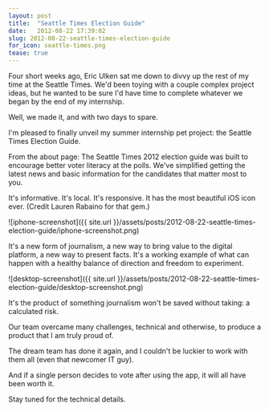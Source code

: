 ```yaml
---
layout: post
title:  "Seattle Times Election Guide"
date:   2012-08-22 17:39:02
slug: 2012-08-22-seattle-times-election-guide
for_icon: seattle-times.png
tease: true
---
```


Four short weeks ago, Eric Ulken sat me down to divvy up the rest of my time at the Seattle Times. We'd been toying with a couple complex project ideas, but he wanted to be sure I'd have time to complete whatever we began by the end of my internship.

Well, we made it, and with two days to spare.

I'm pleased to finally unveil my summer internship pet project: the Seattle Times Election Guide.

From the about page:
The Seattle Times 2012 election guide was built to encourage better voter literacy at the polls. We've simplified getting the latest news and basic information for the candidates that matter most to you.

It's informative. It's local. It's responsive. It has the most beautiful iOS icon ever. (Credit Lauren Rabaino for that gem.)

![iphone-screenshot]({{ site.url }}/assets/posts/2012-08-22-seattle-times-election-guide/iphone-screenshot.png)

It's a new form of journalism, a new way to bring value to the digital platform, a new way to present facts. It's a working example of what can happen with a healthy balance of direction and freedom to experiment.

![desktop-screenshot]({{ site.url }}/assets/posts/2012-08-22-seattle-times-election-guide/desktop-screenshot.png)

It's the product of something journalism won't be saved without taking: a calculated risk.

Our team overcame many challenges, technical and otherwise, to produce a product that I am truly proud of.

The dream team has done it again, and I couldn't be luckier to work with them all (even that newcomer IT guy).

And if a single person decides to vote after using the app, it will all have been worth it.

Stay tuned for the technical details.

